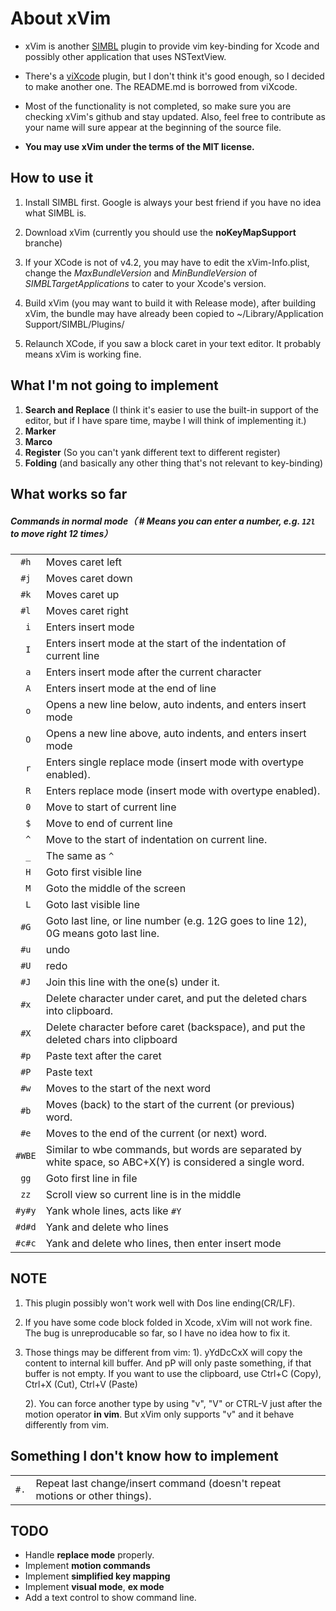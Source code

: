 # About xVim

* xVim is another [SIMBL](http://www.culater.net/software/SIMBL/SIMBL.php) plugin to provide vim key-binding for Xcode and possibly other application that uses NSTextView.

* There's a [viXcode](https://github.com/robertkrimen/viXcode) plugin, but I don't think it's good enough, so I decided to make another one. The README.md is borrowed from viXcode.

* Most of the functionality is not completed, so make sure you are checking xVim's github and stay updated. Also, feel free to contribute as your name will sure appear at the beginning of the source file.

* __You may use xVim under the terms of the MIT license.__

## How to use it

1. Install SIMBL first. Google is always your best friend if you have no idea what SIMBL is.

2. Download xVim (currently you should use the **noKeyMapSupport** branche)

3. If your XCode is not of v4.2, you may have to edit the xVim-Info.plist,
   change the *MaxBundleVersion* and *MinBundleVersion* of *SIMBLTargetApplications* to cater to your Xcode's version.

4. Build xVim (you may want to build it with Release mode), after building xVim, the bundle may have already been copied to ~/Library/Application Support/SIMBL/Plugins/

5. Relaunch XCode, if you saw a block caret in your text editor. It probably means xVim is working fine.

## What I'm not going to implement
1. __Search and Replace__ (I think it's easier to use the built-in support of the editor, but if I have spare time, maybe I will think of implementing it.)
1. __Marker__
1. __Marco__
1. __Register__ (So you can't yank different text to different register)
1. __Folding__ (and basically any other thing that's not relevant to key-binding)

## What works so far
##### Commands in normal mode（ <span># Means you can enter a number, e.g. <code>12l</code> to move right 12 times</span>）
<table>
<col align="center" />
<col align="left" />
<thead>
</thead>
<tbody>
<tr>
	<td align="center"><code>#h</code></td>
	<td align="left">Moves caret left</td>
</tr>
<tr>
	<td align="center"><code>#j</code></td>
	<td align="left">Moves caret down</td>
</tr>

<tr>
	<td align="center"><code>#k</code></td>
	<td align="left">Moves caret up</td>
</tr>
<tr>
	<td align="center"><code>#l</code></td>
	<td align="left">Moves caret right</td>
</tr>

<tr>
	<td align="center"><code>&nbsp;i</code></td>
	<td align="left">Enters insert mode</td>
</tr>
<tr>
	<td align="center"><code>&nbsp;I</code></td>
	<td align="left">Enters insert mode at the start of the indentation of current line</td>
</tr>

<tr>
	<td align="center"><code>&nbsp;a</code></td>
	<td align="left">Enters insert mode after the current character</td>
</tr>
<tr>
	<td align="center"><code>&nbsp;A</code></td>
	<td align="left">Enters insert mode at the end of line</td>
</tr>

<tr>
	<td align="center"><code>&nbsp;o</code></td>
	<td align="left">Opens a new line below, auto indents, and enters insert mode</td>
</tr>
<tr>
	<td align="center"><code>&nbsp;O</code></td>
	<td align="left">Opens a new line above, auto indents, and enters insert mode</td>
</tr>

<tr>
	<td align="center"><code>&nbsp;r</code></td>
	<td align="left">Enters single replace mode (insert mode with overtype enabled).</td>
</tr>
<tr>
	<td align="center"><code>&nbsp;R</code></td>
	<td align="left">Enters replace mode (insert mode with overtype enabled).</td>
</tr>

<tr>
	<td align="center"><code>&nbsp;0</code></td>
	<td align="left">Move to start of current line</td>
</tr>
<tr>
	<td align="center"><code>&nbsp;$</code></td>
	<td align="left">Move to end of current line</td>
</tr>
<tr>
	<td align="center"><code>&nbsp;^</code></td>
	<td align="left">Move to the start of indentation on current line.</td>
</tr>
<tr>
	<td align="center"><code>&nbsp;_</code></td>
	<td align="left">The same as <code>^</code></td>
</tr>

<tr>
	<td align="center"><code>&nbsp;H</code></td>
	<td align="left">Goto first visible line</td>
</tr>
<tr>
	<td align="center"><code>&nbsp;M</code></td>
	<td align="left">Goto the middle of the screen</td>
</tr>
<tr>
	<td align="center"><code>&nbsp;L</code></td>
	<td align="left">Goto last visible line</td>
</tr>
<tr>
	<td align="center"><code>#G</code></td>
	<td align="left">Goto last line, or line number (e.g. 12G goes to line 12), 0G means goto last line.</td>
</tr>

<tr>
	<td align="center"><code>#u</code></td>
	<td align="left">undo</td>
</tr>
<tr>
	<td align="center"><code>#U</code></td>
	<td align="left">redo</td>
</tr>

<tr>
	<td align="center"><code>#J</code></td>
	<td align="left">Join this line with the one(s) under it.</td>
</tr>

<tr>
	<td align="center"><code>#x</code></td>
	<td align="left">Delete character under caret, and put the deleted chars into clipboard.</td>
</tr>
<tr>
	<td align="center"><code>#X</code></td>
	<td align="left">Delete character before caret (backspace), and put the deleted chars into clipboard</td>
</tr>

<tr>
	<td align="center"><code>#p</code></td>
	<td align="left">Paste text after the caret</td>
</tr>
<tr>
	<td align="center"><code>#P</code></td>
	<td align="left">Paste text</td>
</tr>

<tr>
	<td align="center"><code>#w</code></td>
	<td align="left">Moves to the start of the next word</td>
</tr>
<tr>
	<td align="center"><code>#b</code></td>
	<td align="left">Moves (back) to the start of the current (or previous) word.</td>
</tr>
<tr>
	<td align="center"><code>#e</code></td>
	<td align="left">Moves to the end of the current (or next) word.</td>
</tr>
<tr>
	<td align="center"><code>#WBE</code></td>
	<td align="left">Similar to wbe commands, but words are separated by white space, so ABC+X(Y) is considered a single word.</td>
</tr>

<tr>
	<td align="center"><code>gg</code></td>
	<td align="left">Goto first line in file</td>
</tr>
<tr>
	<td align="center"><code>zz</code></td>
	<td align="left">Scroll view so current line is in the middle</td>
</tr>

<tr>
	<td align="center"><code>#y#y</code></td>
	<td align="left">Yank whole lines, acts like <code>#Y</code></td>
</tr>
<tr>
	<td align="center"><code>#d#d</code></td>
	<td align="left">Yank and delete who lines</td>
</tr>
<tr>
	<td align="center"><code>#c#c</code></td>
	<td align="left">Yank and delete who lines, then enter insert mode</td>
</tr>

</tbody>
</table>

## NOTE
1. This plugin possibly won't work well with Dos line ending(CR/LF).

2. If you have some code block folded in Xcode, xVim will not work fine.
   The bug is unreproducable so far, so I have no idea how to fix it.
   
3. Those things may be different from vim:
   1). yYdDcCxX will copy the content to internal kill buffer. And pP will only paste something, if that buffer is not empty.
       If you want to use the clipboard, use Ctrl+C (Copy), Ctrl+X (Cut), Ctrl+V (Paste)
       
   2). You can force another type by using "v", "V" or CTRL-V just after the motion operator __in vim__. But xVim only supports "v" and it behave differently from vim.

## Something I don't know how to implement
<table>
<tbody>
<tr>
	<td align="center"><code>#.</code></td>
	<td align="left">Repeat last change/insert command (doesn't repeat motions or other things).</td>
</tr>
</tbody>
</table>

## TODO
* Handle __replace mode__ properly.
* Implement __motion commands__
* Implement __simplified key mapping__
* Implement __visual mode__, __ex mode__
* Add a text control to show command line.

